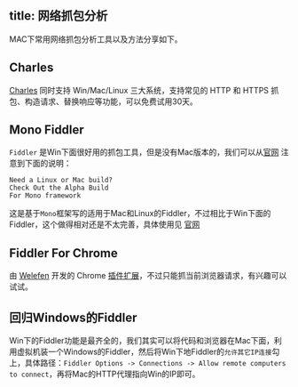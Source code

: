 title: 网络抓包分析 
---

MAC下常用网络抓包分析工具以及方法分享如下。

## Charles

[Charles](http://www.charlesproxy.com/) 同时支持 Win/Mac/Linux 三大系统，支持常见的 HTTP 和 HTTPS 抓包、构造请求、替换响应等功能，可以免费试用30天。


## Mono Fiddler

`Fiddler` 是Win下面很好用的抓包工具，但是没有Mac版本的，我们可以从[官网](http://www.telerik.com/download/fiddler) 注意到下面的说明：

	Need a Linux or Mac build?
	Check Out the Alpha Build
	For Mono framework
	
这是基于`Mono`框架写的适用于Mac和Linux的Fiddler，不过相比于Win下面的Fiddler，这个做得相对还是不太完善，具体使用见 [官网](http://fiddler.wikidot.com/mono)

## Fiddler For Chrome

由 [Welefen](http://www.welefen.com/) 开发的 Chrome [插件扩展](http://welefen.github.io/Fiddler/)，不过只能抓当前浏览器请求，有兴趣可以试试。

## 回归Windows的Fiddler

Win下的Fiddler功能是最齐全的，我们其实可以将代码和浏览器在Mac下面，利用虚拟机装一个Windows的Fiddler，然后将Win下地Fiddler的`允许其它IP连接`勾上，具体路径：`Fiddler Options -> Connections -> Allow remote computers to connect`，再将Mac的HTTP代理指向Win的IP即可。

